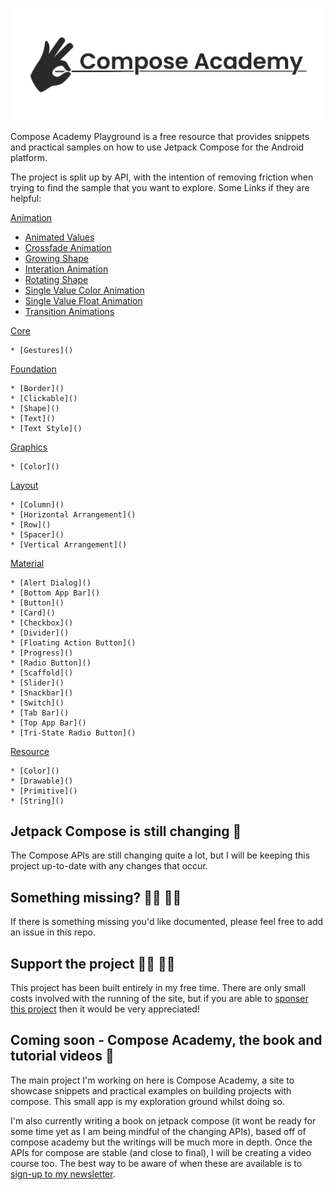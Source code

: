 ![Compose Academy](compose_academy.png)

Compose Academy Playground is a free resource that provides snippets and practical samples on how to use Jetpack Compose for the Android platform.

The project is split up by API, with the intention of removing friction when trying to find the sample that you want to explore. Some Links if they are helpful:

[Animation](app/src/main/java/co/joebirch/composeplayground/animation)

  * [Animated Values]()
  * [Crossfade Animation]()
  * [Growing Shape]()
  * [Interation Animation]()
  * [Rotating Shape]()
  * [Single Value Color Animation]()
  * [Single Value Float Animation]()
  * [Transition Animations]()

[Core]()

    * [Gestures]()

[Foundation]()

    * [Border]()
    * [Clickable]()
    * [Shape]()
    * [Text]()
    * [Text Style]()

[Graphics]()

    * [Color]()

[Layout]()

    * [Column]()
    * [Horizontal Arrangement]()
    * [Row]()
    * [Spacer]()
    * [Vertical Arrangement]()

[Material]()

    * [Alert Dialog]()
    * [Bottom App Bar]()
    * [Button]()
    * [Card]()
    * [Checkbox]()
    * [Divider]()
    * [Floating Action Button]()
    * [Progress]()
    * [Radio Button]()
    * [Scaffold]()
    * [Slider]()
    * [Snackbar]()
    * [Switch]()
    * [Tab Bar]()
    * [Top App Bar]()
    * [Tri-State Radio Button]()

[Resource]()

    * [Color]()
    * [Drawable]()
    * [Primitive]()
    * [String]()

## Jetpack Compose is still changing 🚧

The Compose APIs are still changing quite a lot, but I will be keeping this project up-to-date with any changes that occur.

## Something missing? 🕵️‍♂️ 🕵️‍♀️

If there is something missing you'd like documented, please feel free to add an issue in this repo.

## Support the project 🙇‍♂️ 🙇‍♀️

This project has been built entirely in my free time. There are only small costs involved with the running of the site, but if you are able to [sponser this project](https://github.com/sponsors/hitherejoe) then it would be very appreciated!

## Coming soon - Compose Academy, the book and tutorial videos 📰

The main project I'm working on here is Compose Academy, a site to showcase snippets and practical examples on building projects with compose. This small app is my exploration ground whilst doing so.

I'm also currently writing a book on jetpack compose (it wont be ready for some time yet as I am being mindful of the changing APIs), based off of compose academy but the writings will be much more in depth. Once the APIs for compose are stable (and close to final), I will be creating a video course too. The best way to be aware of when these are available is to [sign-up to my newsletter](https://mailchi.mp/648900712412/signup_exploring_mobile_development).
